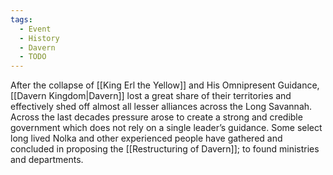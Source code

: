 ```yaml
---
tags:
  - Event
  - History
  - Davern
  - TODO
---
```

After the collapse of [[King Erl the Yellow]] and His Omnipresent Guidance, [[Davern Kingdom|Davern]] lost a great share of their territories and effectively shed off almost all lesser alliances across the Long Savannah.
Across the last decades pressure arose to create a strong and credible government which does not rely on a single leader’s guidance.
Some select long lived Nolka and other experienced people have gathered and concluded in proposing the [[Restructuring of Davern]]; to found ministries and departments. 